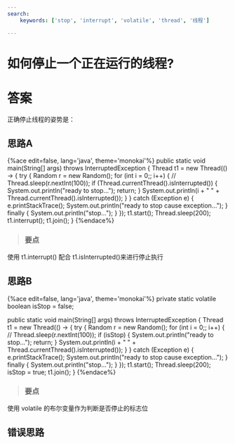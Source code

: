 ```yaml
---
search:
    keywords: ['stop', 'interrupt', 'volatile', 'thread', '线程']

---
```



# 如何停止一个正在运行的线程?

# 答案

正确停止线程的姿势是：

## 思路A

{%ace edit=false, lang='java', theme='monokai'%}
public static void main(String[] args) throws InterruptedException {
  Thread t1 = new Thread(() -> {
    try {
      Random r = new Random();
      for (int i = 0;; i++) {
        // Thread.sleep(r.nextInt(100));
        if (Thread.currentThread().isInterrupted()) {
          System.out.println("ready to stop...");
          return;
        }
        System.out.println(i + " " + Thread.currentThread().isInterrupted());
      }
    } catch (Exception e) {
      e.printStackTrace();
      System.out.println("ready to stop cause exception...");
    } finally {
      System.out.println("stop...");
    }
  });
  t1.start();
  Thread.sleep(200);
  t1.interrupt();
  t1.join();
}
{%endace%}

> ### 要点
使用 t1.interrupt() 配合 t1.isInterrupted()来进行停止执行

## 思路B

{%ace edit=false, lang='java', theme='monokai'%}
private static volatile boolean isStop = false;

public static void main(String[] args) throws InterruptedException {
  Thread t1 = new Thread(() -> {
    try {
      Random r = new Random();
      for (int i = 0;; i++) {
        // Thread.sleep(r.nextInt(100));
        if (isStop) {
          System.out.println("ready to stop...");
          return;
        }
        System.out.println(i + " " + Thread.currentThread().isInterrupted());
      }
    } catch (Exception e) {
      e.printStackTrace();
      System.out.println("ready to stop cause exception...");
    } finally {
      System.out.println("stop...");
    }
  });
  t1.start();
  Thread.sleep(200);
  isStop = true;
  t1.join();
}
{%endace%}

> ### 要点
使用 volatile 的布尔变量作为判断是否停止的标志位

## 错误思路


